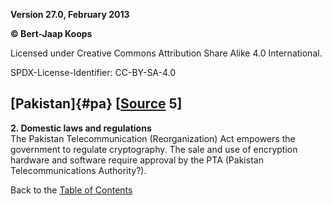 **Version 27.0, February 2013**

**© Bert-Jaap Koops**

Licensed under Creative Commons Attribution Share Alike 4.0 International.

SPDX-License-Identifier: CC-BY-SA-4.0

## [Pakistan]{#pa} \[[Source](cls-srce.htm) 5\]

**2. Domestic laws and regulations**\
The Pakistan Telecommunication (Reorganization) Act empowers the
government to regulate cryptography. The sale and use of encryption
hardware and software require approval by the PTA (Pakistan
Telecommunications Authority?).

Back to the [Table of Contents](index.html#toc)
